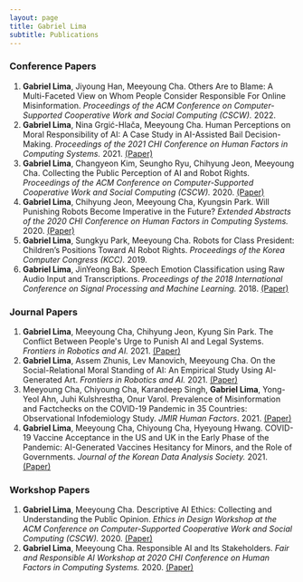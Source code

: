 ```yaml
---
layout: page
title: Gabriel Lima
subtitle: Publications
---
```


### Conference Papers

1. **Gabriel  Lima**, Jiyoung Han, Meeyoung Cha. Others Are to Blame: A Multi-Faceted View on Whom People Consider Responsible For Online Misinformation. *Proceedings of the ACM Conference on Computer-Supported Cooperative Work and Social Computing (CSCW).* 2022.
2. **Gabriel  Lima**, Nina Grgić-Hlača, Meeyoung Cha. Human Perceptions on Moral Responsibility of AI: A Case Study in AI-Assisted Bail Decision-Making. *Proceedings of the 2021 CHI Conference on Human Factors in Computing Systems.* 2021. 
	[(Paper)](https://doi.org/10.1145/3411764.3445260)
3. **Gabriel  Lima**, Changyeon Kim, Seungho Ryu, Chihyung Jeon, Meeyoung Cha. Collecting the Public Perception of AI and Robot Rights. *Proceedings of the ACM Conference on Computer-Supported Cooperative Work and Social Computing (CSCW).* 2020.
	[(Paper)](https://doi.org/10.1145/3415206)
4. **Gabriel  Lima**, Chihyung Jeon, Meeyoung Cha, Kyungsin Park. Will Punishing Robots Become Imperative in the Future? *Extended Abstracts of the 2020 CHI Conference on Human Factors in Computing Systems.* 2020.
	[(Paper)](https://doi.org/10.1145/3334480.3383006)
5. **Gabriel  Lima**, Sungkyu Park, Meeyoung Cha. Robots for Class President: Children’s Positions Toward AI Robot Rights. *Proceedings of the Korea Computer Congress (KCC).* 2019.
6. **Gabriel Lima**, JinYeong Bak. Speech Emotion Classification using Raw Audio Input and Transcriptions. *Proceedings of the 2018 International Conference on Signal Processing and Machine Learning.* 2018.
	[(Paper)](https://doi.org/10.1145/3297067.3297089)

### Journal Papers

1. **Gabriel Lima**, Meeyoung Cha, Chihyung Jeon, Kyung Sin Park. The Conflict Between People's Urge to Punish AI and Legal Systems. *Frontiers in Robotics and AI.* 2021.
	[(Paper)](https://doi.org/10.3389/frobt.2021.756242)
2. **Gabriel Lima**, Assem Zhunis, Lev Manovich, Meeyoung Cha. On the Social-Relational Moral Standing of AI: An Empirical Study Using AI-Generated Art. *Frontiers in Robotics and AI.* 2021.
	[(Paper)](https://doi.org/10.3389/frobt.2021.719944)
3. Meeyoung Cha, Chiyoung Cha, Karandeep Singh, **Gabriel Lima**, Yong-Yeol Ahn, Juhi Kulshrestha, Onur Varol. Prevalence of Misinformation and Factchecks on the COVID-19 Pandemic in 35 Countries: Observational Infodemiology Study. *JMIR Human Factors*. 2021. [(Paper)](https://doi.org/10.2196/23279)
4. **Gabriel Lima**, Meeyoung Cha, Chiyoung Cha, Hyeyoung Hwang. COVID-19 Vaccine Acceptance in the US and UK in the Early Phase of the Pandemic: AI-Generated Vaccines Hesitancy for Minors, and the Role of Governments. *Journal of the Korean Data Analysis Society.* 2021. [(Paper)](http://doi.org/10.37727/jkdas.2021.23.3.1043)


### Workshop Papers

1. **Gabriel Lima**, Meeyoung Cha. Descriptive AI Ethics: Collecting and Understanding the Public Opinion. *Ethics in Design Workshop at the ACM Conference on Computer-Supported Cooperative Work and Social Computing (CSCW).* 2020. [(Paper)](https://arxiv.org/abs/2101.05957)
2. **Gabriel Lima**, Meeyoung Cha. Responsible AI and Its Stakeholders. *Fair and Responsible AI Workshop at 2020 CHI Conference on Human Factors in Computing Systems.* 2020. [(Paper)](https://arxiv.org/abs/2004.11434)